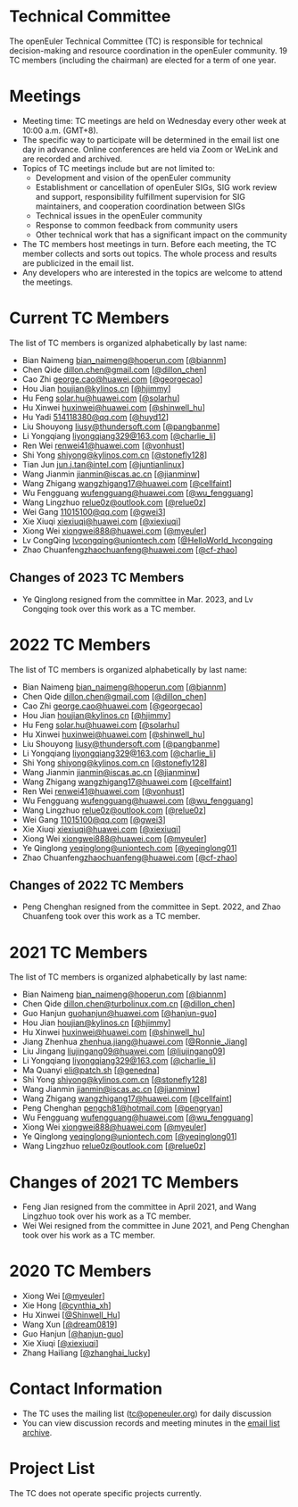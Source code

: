 # Technical Committee  

The openEuler Technical Committee (TC) is responsible for technical decision-making and resource coordination in the openEuler community. 19 TC members (including the chairman) are elected for a term of one year.  

# Meetings  

- Meeting time: TC meetings are held on Wednesday every other week at 10:00 a.m. (GMT+8).
- The specific way to participate will be determined in the email list one day in advance. Online conferences are held via Zoom or WeLink and are recorded and archived.
- Topics of TC meetings include but are not limited to:
  +  Development and vision of the openEuler community
  +  Establishment or cancellation of openEuler SIGs, SIG work review and support, responsibility fulfillment supervision for SIG maintainers, and cooperation coordination between SIGs
  +  Technical issues in the openEuler community
  +  Response to common feedback from community users
  +  Other technical work that has a significant impact on the community
- The TC members host meetings in turn. Before each meeting, the TC member collects and sorts out topics. The whole process and results are publicized in the email list.
- Any developers who are interested in the topics are welcome to attend the meetings.

# Current TC Members

The list of TC members is organized alphabetically by last name:

- Bian Naimeng <bian_naimeng@hoperun.com> [[@biannm](https://gitee.com/biannm)]
- Chen Qide <dillon.chen@gmail.com> [[@dillon_chen](https://gitee.com/dillon_chen)]
- Cao Zhi <george.cao@huawei.com> [[@georgecao](https://gitee.com/georgecao)]
- Hou Jian <houjian@kylinos.cn> [[@hjimmy](https://gitee.com/hjimmy)]
- Hu Feng <solar.hu@huawei.com> [[@solarhu](https://gitee.com/solarhu)]
- Hu Xinwei <huxinwei@huawei.com> [[@shinwell_hu](https://gitee.com/shinwell_hu)]
- Hu Yadi <514118380@qq.com> [[@huyd12](https://gitee.com/huyd12)]
- Liu Shouyong <liusy@thundersoft.com> [[@pangbanme](https://gitee.com/pangbanme)]
- Li Yongqiang <liyongqiang329@163.com> [[@charlie_li](https://gitee.com/charlie_li)]
- Ren Wei <renwei41@huawei.com> [[@vonhust](https://gitee.com/vonhust)]
- Shi Yong <shiyong@kylinos.com.cn> [[@stonefly128](https://gitee.com/stonefly128)]
- Tian Jun <jun.j.tan@intel.com> [[@juntianlinux](https://gitee.com/juntianlinux)]
- Wang Jianmin <jianmin@iscas.ac.cn> [[@jianminw](https://gitee.com/jianminw)]
- Wang Zhigang <wangzhigang17@huawei.com>  [[@cellfaint](https://gitee.com/cellfaint)]
- Wu Fengguang <wufengguang@huawei.com> [[@wu_fengguang](https://gitee.com/wu_fengguang)]
- Wang Lingzhuo <relue0z@outlook.com> [[@relue0z](https://gitee.com/relue0z)]
- Wei Gang <11015100@qq.com> [[@gwei3](https://gitee.com/gwei3)]
- Xie Xiuqi <xiexiuqi@huawei.com> [[@xiexiuqi](https://gitee.com/xiexiuqi)]
- Xiong Wei <xiongwei888@huawei.com> [[@myeuler](https://gitee.com/myeuler)]
- Lv CongQing <lvcongqing@uniontech.com> [[@HelloWorld_lvcongqing](https://gitee.com/HelloWorld_lvcongqing)
- Zhao Chuanfeng<zhaochuanfeng@huawei.com> [[@cf-zhao](https://gitee.com/cf-zhao)]

## Changes of 2023 TC Members
- Ye Qinglong resigned from the committee in Mar. 2023, and Lv Congqing took over this work as a TC member.

# 2022 TC Members

The list of TC members is organized alphabetically by last name:

- Bian Naimeng <bian_naimeng@hoperun.com> [[@biannm](https://gitee.com/biannm)]
- Chen Qide <dillon.chen@gmail.com> [[@dillon_chen](https://gitee.com/dillon_chen)]
- Cao Zhi <george.cao@huawei.com> [[@georgecao](https://gitee.com/georgecao)]
- Hou Jian <houjian@kylinos.cn> [[@hjimmy](https://gitee.com/hjimmy)]
- Hu Feng <solar.hu@huawei.com> [[@solarhu](https://gitee.com/solarhu)]
- Hu Xinwei <huxinwei@huawei.com> [[@shinwell_hu](https://gitee.com/shinwell_hu)]
- Liu Shouyong <liusy@thundersoft.com> [[@pangbanme](https://gitee.com/pangbanme)]
- Li Yongqiang <liyongqiang329@163.com> [[@charlie_li](https://gitee.com/charlie_li)]
- Shi Yong <shiyong@kylinos.com.cn> [[@stonefly128](https://gitee.com/stonefly128)]
- Wang Jianmin <jianmin@iscas.ac.cn> [[@jianminw](https://gitee.com/jianminw)]
- Wang Zhigang <wangzhigang17@huawei.com>  [[@cellfaint](https://gitee.com/cellfaint)]
- Ren Wei <renwei41@huawei.com> [[@vonhust](https://gitee.com/vonhust)]
- Wu Fengguang <wufengguang@huawei.com> [[@wu_fengguang](https://gitee.com/wu_fengguang)]
- Wang Lingzhuo <relue0z@outlook.com> [[@relue0z](https://gitee.com/relue0z)]
- Wei Gang <11015100@qq.com> [[@gwei3](https://gitee.com/gwei3)]
- Xie Xiuqi <xiexiuqi@huawei.com> [[@xiexiuqi](https://gitee.com/xiexiuqi)]
- Xiong Wei <xiongwei888@huawei.com> [[@myeuler](https://gitee.com/myeuler)]
- Ye Qinglong <yeqinglong@uniontech.com> [[@yeqinglong01](https://gitee.com/yeqinglong01)]
- Zhao Chuanfeng<zhaochuanfeng@huawei.com> [[@cf-zhao](https://gitee.com/cf-zhao)]

## Changes of 2022 TC Members
- Peng Chenghan resigned from the committee in Sept. 2022, and Zhao Chuanfeng took over this work as a TC member.

# 2021 TC Members

The list of TC members is organized alphabetically by last name:

- Bian Naimeng <bian_naimeng@hoperun.com> [[@biannm](https://gitee.com/biannm)]
- Chen Qide <dillon.chen@turbolinux.com.cn> [[@dillon_chen](https://gitee.com/dillon_chen)]
- Guo Hanjun <guohanjun@huawei.com> [[@hanjun-guo](https://gitee.com/hanjun-guo)]
- Hou Jian <houjian@kylinos.cn> [[@hjimmy](https://gitee.com/hjimmy)]
- Hu Xinwei <huxinwei@huawei.com> [[@shinwell_hu](https://gitee.com/shinwell_hu)]
- Jiang Zhenhua <zhenhua.jiang@huawei.com> [[@Ronnie_Jiang](https://gitee.com/Ronnie_Jiang)]
- Liu Jingang <liujingang09@huawei.com> [[@liujingang09](https://gitee.com/liujingang09)]
- Li Yongqiang <liyongqiang329@163.com> [[@charlie_li](https://gitee.com/charlie_li)]
- Ma Quanyi <eli@patch.sh> [[@genedna](https://gitee.com/genedna)]
- Shi Yong <shiyong@kylinos.com.cn> [[@stonefly128](https://gitee.com/stonefly128)]
- Wang Jianmin <jianmin@iscas.ac.cn> [[@jianminw](https://gitee.com/jianminw)]
- Wang Zhigang <wangzhigang17@huawei.com>  [[@cellfaint](https://gitee.com/cellfaint)]
- Peng Chenghan <pengch81@hotmail.com> [[@pengryan](https://gitee.com/pengryan)]
- Wu Fengguang <wufengguang@huawei.com> [[@wu_fengguang](https://gitee.com/wu_fengguang)]
- Xiong Wei <xiongwei888@huawei.com> [[@myeuler](https://gitee.com/myeuler)]
- Ye Qinglong <yeqinglong@uniontech.com> [[@yeqinglong01](https://gitee.com/yeqinglong01)]
- Wang Lingzhuo <relue0z@outlook.com> [[@relue0z](https://gitee.com/relue0z)]

# Changes of 2021 TC Members

- Feng Jian resigned from the committee in April 2021, and Wang Lingzhuo took over his work as a TC member.
- Wei Wei resigned from the committee in June 2021, and Peng Chenghan took over his work as a TC member.

# 2020 TC Members

- Xiong Wei [[@myeuler](https://gitee.com/myeuler)]
- Xie Hong [[@cynthia_xh](https://gitee.com/cynthia_xh)]
- Hu Xinwei [[@Shinwell_Hu](https://gitee.com/Shinwell_Hu)]
- Wang Xun [[@dream0819](https://gitee.com/dream0819)]
- Guo Hanjun [[@hanjun-guo](https://gitee.com/hanjun-guo)]
- Xie Xiuqi [[@xiexiuqi](https://gitee.com/xiexiuqi)]
- Zhang Hailiang [[@zhanghai_lucky](https://gitee.com/zhanghailiang_lucky)]

# Contact Information

- The TC uses the mailing list (tc@openeuler.org) for daily discussion
- You can view discussion records and meeting minutes in the [email list archive](https://mailweb.openeuler.org/hyperkitty/list/tc@openeuler.org/).

# Project List

The TC does not operate specific projects currently.
